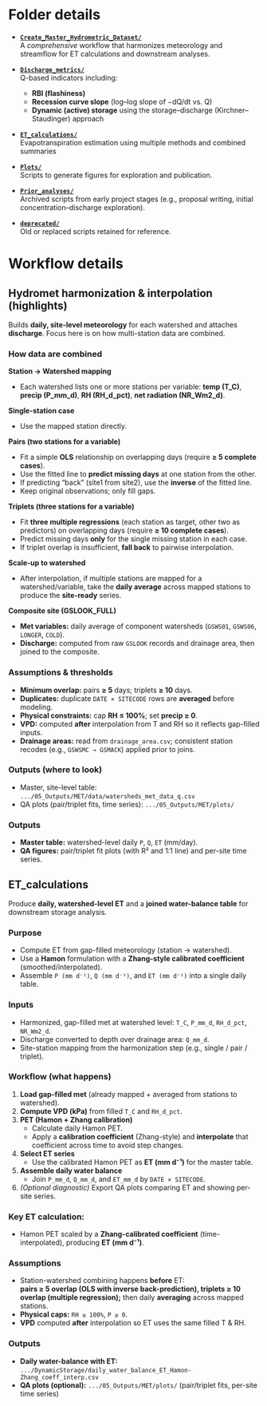 
# Folder details

- **[`Create_Master_Hydrometric_Dataset/`](Create_Master_Hydrometric_Dataset/)**  
  A *comprehensive* workflow that harmonizes meteorology and streamflow for ET calculations and downstream analyses.

- **[`Discharge_metrics/`](Discharge_metrics/)**  
  Q-based indicators including:
  - **RBI (flashiness)**
  - **Recession curve slope** (log–log slope of −dQ/dt vs. Q)
  - **Dynamic (active) storage** using the storage–discharge (Kirchner–Staudinger) approach

- **[`ET_calculations/`](ET_calculations/)**  
  Evapotranspiration estimation using multiple methods and combined summaries
  
- **[`Plots/`](Plots/)**  
  Scripts to generate figures for exploration and publication.

- **[`Prior_analyses/`](Prior_analyses/)**  
  Archived scripts from early project stages (e.g., proposal writing, initial concentration–discharge exploration).

- **[`deprecated/`](deprecated/)**  
  Old or replaced scripts retained for reference.

# Workflow details
## Hydromet harmonization & interpolation (highlights)

Builds **daily, site-level meteorology** for each watershed and attaches **discharge**. Focus here is on how multi-station data are combined.

### How data are combined

**Station → Watershed mapping**
- Each watershed lists one or more stations per variable: **temp (T_C)**, **precip (P_mm_d)**, **RH (RH_d_pct)**, **net radiation (NR_Wm2_d)**.

**Single-station case**
- Use the mapped station directly.

**Pairs (two stations for a variable)**
- Fit a simple **OLS** relationship on overlapping days (require **≥ 5 complete cases**).
- Use the fitted line to **predict missing days** at one station from the other.
- If predicting “back” (site1 from site2), use the **inverse** of the fitted line.
- Keep original observations; only fill gaps.

**Triplets (three stations for a variable)**
- Fit **three multiple regressions** (each station as target, other two as predictors) on overlapping days (require **≥ 10 complete cases**).
- Predict missing days **only** for the single missing station in each case.
- If triplet overlap is insufficient, **fall back** to pairwise interpolation.

**Scale-up to watershed**
- After interpolation, if multiple stations are mapped for a watershed/variable, take the **daily average** across mapped stations to produce the **site-ready** series.

**Composite site (GSLOOK_FULL)**
- **Met variables:** daily average of component watersheds (`GSWS01`, `GSWS06`, `LONGER`, `COLD`).
- **Discharge:** computed from raw `GSLOOK` records and drainage area, then joined to the composite.

### Assumptions & thresholds

- **Minimum overlap:** pairs **≥ 5** days; triplets **≥ 10** days.
- **Duplicates:** duplicate `DATE × SITECODE` rows are **averaged** before modeling.
- **Physical constraints:** cap **RH ≤ 100%**; set **precip ≥ 0**.
- **VPD:** computed **after** interpolation from T and RH so it reflects gap-filled inputs.
- **Drainage areas:** read from `drainage_area.csv`; consistent station recodes (e.g., `GSWSMC → GSMACK`) applied prior to joins.

### Outputs (where to look)
- Master, site-level table: `.../05_Outputs/MET/data/watersheds_met_data_q.csv`
- QA plots (pair/triplet fits, time series): `.../05_Outputs/MET/plots/`

### Outputs
- **Master table:** watershed-level daily `P`, `Q`, `ET` (mm/day).  
- **QA figures:** pair/triplet fit plots (with R² and 1:1 line) and per-site time series.

## ET_calculations

Produce **daily, watershed-level ET** and a **joined water-balance table** for downstream storage analysis.

### Purpose
- Compute ET from gap-filled meteorology (station → watershed).
- Use a **Hamon** formulation with a **Zhang-style calibrated coefficient** (smoothed/interpolated).
- Assemble `P (mm d⁻¹)`, `Q (mm d⁻¹)`, and `ET (mm d⁻¹)` into a single daily table.

### Inputs
- Harmonized, gap-filled met at watershed level: `T_C`, `P_mm_d`, `RH_d_pct`, `NR_Wm2_d`.
- Discharge converted to depth over drainage area: `Q_mm_d`.
- Site-station mapping from the harmonization step (e.g., single / pair / triplet).

### Workflow (what happens)
1. **Load gap-filled met** (already mapped + averaged from stations to watershed).
2. **Compute VPD (kPa)** from filled `T_C` and `RH_d_pct`.
3. **PET (Hamon + Zhang calibration)**  
   - Calculate daily Hamon PET.  
   - Apply a **calibration coefficient** (Zhang-style) and **interpolate** that coefficient across time to avoid step changes.
4. **Select ET series**  
   - Use the calibrated Hamon PET as **ET (mm d⁻¹)** for the master table.
5. **Assemble daily water balance**  
   - Join `P_mm_d`, `Q_mm_d`, and `ET_mm_d` by `DATE × SITECODE`.
6. *(Optional diagnostic)* Export QA plots comparing ET and showing per-site series.

### Key ET calculation:
- Hamon PET scaled by a **Zhang-calibrated coefficient** (time-interpolated), producing **ET (mm d⁻¹)**.

### Assumptions
- Station-watershed combining happens **before** ET:  
  **pairs ≥ 5 overlap (OLS with inverse back-prediction), triplets ≥ 10 overlap (multiple regression);** then daily **averaging** across mapped stations.  
- **Physical caps:** `RH ≤ 100%`, `P ≥ 0`.  
- **VPD** computed **after** interpolation so ET uses the same filled T & RH.  

### Outputs
- **Daily water-balance with ET:** `.../DynamicStorage/daily_water_balance_ET_Hamon-Zhang_coeff_interp.csv`  
- **QA plots (optional):** `.../05_Outputs/MET/plots/` (pair/triplet fits, per-site time series)




